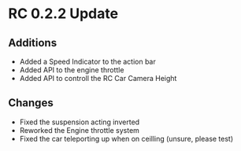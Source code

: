 # RC 0.2.2 Update

## Additions
* Added a Speed Indicator to the action bar
* Added API to the engine throttle
* Added API to controll the RC Car Camera Height

## Changes
* Fixed the suspension acting inverted
* Reworked the Engine throttle system
* Fixed the car teleporting up when on ceilling (unsure, please test)